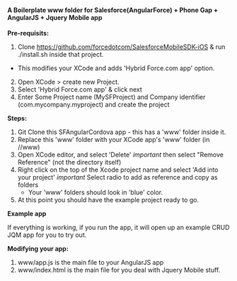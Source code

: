 <h4> A Boilerplate www folder for Salesforce(AngularForce) + Phone Gap + AngularJS + Jquery Mobile app </h4>

<b>Pre-requisits:</b>

1. Clone https://github.com/forcedotcom/SalesforceMobileSDK-iOS & run ./install.sh inside that project.
 - This modifies your XCode and adds 'Hybrid Force.com app' option.
2. Open XCode > create new Project.
3. Select 'Hybrid Force.com app' & click next
4. Enter Some Project name (MySFProject) and Company identifier (com.mycompany.myproject) and create the project


<b>Steps:</b>

1. Git Clone this SFAngularCordova app - this has a 'www' folder inside it.
2. Replace this 'www' folder with your XCode app's 'www' folder (in <XCodeProject>/<XcodeProject>/www)
3. Open XCode editor, and select 'Delete' 
   *important* then select "Remove Reference" (not the directory itself)
4. Right click on the top of the Xcode project name and select 'Add into your project'
   *important* Select radio to add as reference and copy as folders
   - Your 'www' folders should look in 'blue' color.
5. At this point you should have the example project ready to go.

<b> Example app </b>

If everything is working, if you run the app, it will open up an example CRUD JQM app for you to try out.

<b>Modifying your app:</b>

1. www/app.js is the main file to your AngularJS app
2. www/index.html is the main file for you deal with Jquery Mobile stuff.